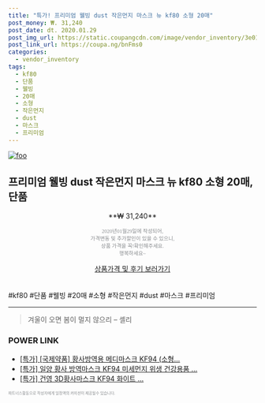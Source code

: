 ```yaml
--- 
title: "특가! 프리미엄 웰빙 dust 작은먼지 마스크 뉴 kf80 소형 20매" 
post_money: ₩. 31,240 
post_date: dt. 2020.01.29 
post_img_url: https://static.coupangcdn.com/image/vendor_inventory/3e01/d64f6b1893d75ae4b91f266f8deea3b0a681c686c72c7bbe5cfd4dfcc33e.jpg 
post_link_url: https://coupa.ng/bnFms0 
categories: 
  - vendor_inventory 
tags: 
  - kf80 
  - 단품 
  - 웰빙 
  - 20매 
  - 소형 
  - 작은먼지 
  - dust 
  - 마스크 
  - 프리미엄 
--- 
```

[![foo](https://static.coupangcdn.com/image/vendor_inventory/3e01/d64f6b1893d75ae4b91f266f8deea3b0a681c686c72c7bbe5cfd4dfcc33e.jpg)](https://coupa.ng/bnFms0) 

## 프리미엄 웰빙 dust 작은먼지 마스크 뉴 kf80 소형 20매, 단품 
<p style="text-align: center;">**₩ 31,240**</p> 
<p style="text-align: center;"><span style="color: #898c8f; font-family: Georgia,Times,serif; font-size: 0.75em;">2020년01월29일에 작성되어, <br>가격변동 및 추가할인이 있을 수 있으니,<br> 상품 가격을 꼭!확인해주세요.<br>행복하세요~</span> 
</p>	 
<div markdown="0" style="text-align: center;"><a href="https://coupa.ng/bnFms0" class="btn btn--success">상품가격 및 후기 보러가기</a></div> 
<br><br> 
  #kf80 #단품 #웰빙 #20매 #소형 #작은먼지 #dust #마스크 #프리미엄 
<hr> 

> 겨울이 오면 봄이 멀지 않으리 – 셸리 


### POWER LINK

* <a href="https://blog.naver.com/santokki14/221788236054" target="_blank">[특가] [국제약품] 황사방역용 메디마스크 KF94 (소형...</a>
* <a href="https://blog.naver.com/sakai111/221790752007" target="_blank">[특가] 일양 황사 방역마스크 KF94 미세먼지 위생 건강용품 ...</a>
* <a href="https://blog.naver.com/santokki14/221790472985" target="_blank">[특가] 건영 3D황사마스크 KF94 화이트 ...</a>

<span style="color: #898c8f; font-family: Georgia,Times,serif; font-size: 0.55em;">파트너스활동으로 작성자에게 일정액의 커미션이 제공될수 있습니다.</span> 
